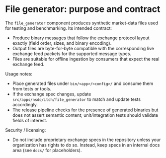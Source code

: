 # File generator: purpose and contract

The `file_generator` component produces synthetic market-data files used for testing and benchmarking.
Its intended contract:

- Produce binary messages that follow the exchange protocol layout exactly (field order, sizes, and binary encoding).
- Output files are byte-for-byte compatible with the corresponding live exchange feed packets for the supported message types.
- Files are suitable for offline ingestion by consumers that expect the real exchange feed.

Usage notes:
- Place generated files under `bin/<app>/<config>/` and consume them from tests or tools.
- If the exchange spec changes, update `src/apps/nsdq/itch/file_generator` to match and update tests accordingly.
- The release pipeline checks for the presence of generated binaries but does not assert semantic content; unit/integration tests should validate fields of interest.

Security / licensing:
- Do not include proprietary exchange specs in the repository unless your organization has rights to do so. Instead, keep specs in an internal docs area (see `docs/` for placeholders).
